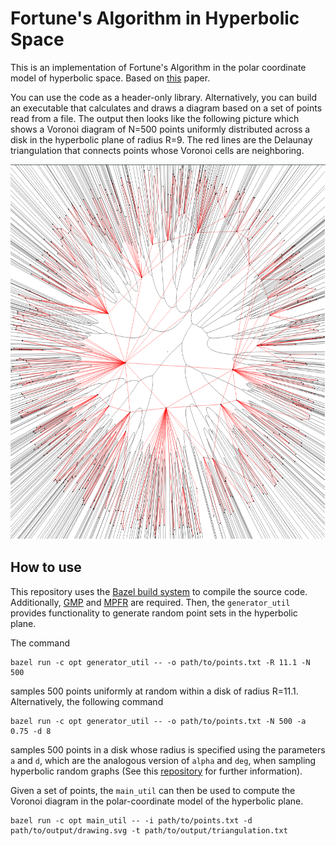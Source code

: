 # Fortune's Algorithm in Hyperbolic Space

This is an implementation of Fortune's Algorithm in the polar
coordinate model of hyperbolic space. Based on
[this](https://arxiv.org/abs/2112.02553) paper.

You can use the code as a header-only library. Alternatively, you can
build an executable that calculates and draws a diagram based on a set
of points read from a file. The output then looks like the following
picture which shows a Voronoi diagram of N=500 points uniformly
distributed across a disk in the hyperbolic plane of radius R=9. The
red lines are the Delaunay triangulation that connects points whose
Voronoi cells are neighboring.

<p align="center">
<img src="example/voronoi_example.png" width="600" height="600" />
</p>

## How to use

This repository uses the [Bazel build system](https://bazel.build) to
compile the source code.  Additionally, [GMP](https://gmplib.org) and
[MPFR](https://www.mpfr.org) are required.  Then, the `generator_util`
provides functionality to generate random point sets in the hyperbolic
plane.

The command
```
bazel run -c opt generator_util -- -o path/to/points.txt -R 11.1 -N 500
```
samples 500 points uniformly at random within a disk of radius R=11.1.
Alternatively, the following command
```
bazel run -c opt generator_util -- -o path/to/points.txt -N 500 -a 0.75 -d 8
```
samples 500 points in a disk whose radius is specified using the
parameters `a` and `d`, which are the analogous version of `alpha` and
`deg`, when sampling hyperbolic random graphs (See this
[repository](https://github.com/chistopher/girgs) for further
information).

Given a set of points, the `main_util` can then be used to compute the
Voronoi diagram in the polar-coordinate model of the hyperbolic plane.
```
bazel run -c opt main_util -- -i path/to/points.txt -d path/to/output/drawing.svg -t path/to/output/triangulation.txt 
```
